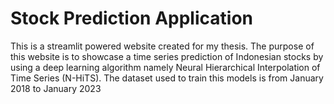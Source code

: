 # Stock Prediction Application

This is a streamlit powered website created for my thesis. The purpose of this website is to showcase a time series prediction of Indonesian stocks by using a deep learning algorithm namely Neural Hierarchical Interpolation of Time Series (N-HiTS). The dataset used to train this models is from January 2018 to January 2023
